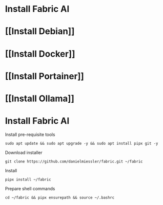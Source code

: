 # Install Fabric AI

# [[Install Debian]]
# [[Install Docker]]
# [[Install Portainer]]
# [[Install Ollama]]
# Install Fabric AI
Install pre-requisite tools
```
sudo apt update && sudo apt upgrade -y && sudo apt install pipx git -y
```
Download installer
```
git clone https://github.com/danielmiessler/fabric.git ~/fabric
```
Install
```
pipx install ~/fabric
```
Prepare shell commands
```
cd ~/fabric && pipx ensurepath && source ~/.bashrc
```